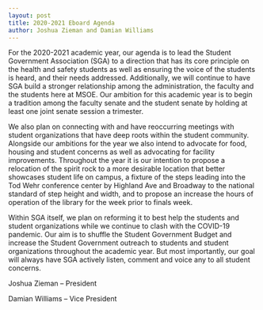 ```yaml
---
layout: post
title: 2020-2021 Eboard Agenda
author: Joshua Zieman and Damian Williams
---
```


For the 2020-2021 academic year, our agenda is to lead the Student Government Association (SGA) to a direction that has its core principle on the health and safety students as well as ensuring the voice of the students is heard, and their needs addressed. Additionally, we will continue to have SGA build a stronger relationship among the administration, the faculty and the students here at MSOE. Our ambition for this academic year is to begin a tradition among the faculty senate and the student senate by holding at least one joint senate session a trimester.

We also plan on connecting with and have reoccurring meetings with student organizations that have deep roots within the student community. Alongside our ambitions for the year we also intend to advocate for food, housing and student concerns as well as advocating for facility improvements. Throughout the year it is our intention to propose a relocation of the spirit rock to a more desirable location that better showcases student life on campus, a fixture of the steps leading into the Tod Wehr conference center by Highland Ave and Broadway to the national standard of step height and width, and to propose an increase the hours of operation of the library for the week prior to finals week. 

Within SGA itself, we plan on reforming it to best help the students and student organizations while we continue to clash with the COVID-19 pandemic. Our aim is to shuffle the Student Government Budget and increase the Student Government outreach to students and student organizations throughout the academic year. But most importantly, our goal will always have SGA actively listen, comment and voice any to all student concerns.


Joshua Zieman – President

Damian Williams – Vice President